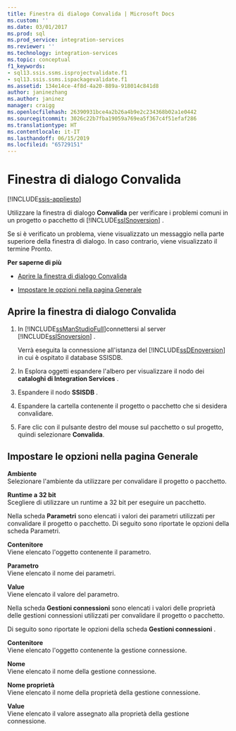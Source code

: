 ```yaml
---
title: Finestra di dialogo Convalida | Microsoft Docs
ms.custom: ''
ms.date: 03/01/2017
ms.prod: sql
ms.prod_service: integration-services
ms.reviewer: ''
ms.technology: integration-services
ms.topic: conceptual
f1_keywords:
- sql13.ssis.ssms.isprojectvalidate.f1
- sql13.ssis.ssms.ispackagevalidate.f1
ms.assetid: 134e14ce-4f8d-4a20-889a-918014c841d8
author: janinezhang
ms.author: janinez
manager: craigg
ms.openlocfilehash: 26390931bce4a2b26a4b9e2c234368b02a1e0442
ms.sourcegitcommit: 3026c22b7fba19059a769ea5f367c4f51efaf286
ms.translationtype: HT
ms.contentlocale: it-IT
ms.lasthandoff: 06/15/2019
ms.locfileid: "65729151"
---
```

# <a name="validate-dialog-box"></a>Finestra di dialogo Convalida

[!INCLUDE[ssis-appliesto](../../includes/ssis-appliesto-ssvrpluslinux-asdb-asdw-xxx.md)]


  Utilizzare la finestra di dialogo **Convalida** per verificare i problemi comuni in un progetto o pacchetto di [!INCLUDE[ssISnoversion](../../includes/ssisnoversion-md.md)] .  
  
 Se si è verificato un problema, viene visualizzato un messaggio nella parte superiore della finestra di dialogo. In caso contrario, viene visualizzato il termine Pronto.  
  
 **Per saperne di più**  
  
-   [Aprire la finestra di dialogo Convalida](#open_dialog)  
  
-   [Impostare le opzioni nella pagina Generale](#general)  
  
##  <a name="open_dialog"></a> Aprire la finestra di dialogo Convalida  
  
1.  In [!INCLUDE[ssManStudioFull](../../includes/ssmanstudiofull-md.md)]connettersi al server [!INCLUDE[ssISnoversion](../../includes/ssisnoversion-md.md)] .  
  
     Verrà eseguita la connessione all'istanza del [!INCLUDE[ssDEnoversion](../../includes/ssdenoversion-md.md)] in cui è ospitato il database SSISDB.  
  
2.  In Esplora oggetti espandere l'albero per visualizzare il nodo dei **cataloghi di Integration Services** .  
  
3.  Espandere il nodo **SSISDB** .  
  
4.  Espandere la cartella contenente il progetto o pacchetto che si desidera convalidare.  
  
5.  Fare clic con il pulsante destro del mouse sul pacchetto o sul progetto, quindi selezionare **Convalida**.  
  
##  <a name="general"></a> Impostare le opzioni nella pagina Generale  
 **Ambiente**  
 Selezionare l'ambiente da utilizzare per convalidare il progetto o pacchetto.  
  
 **Runtime a 32 bit**  
 Scegliere di utilizzare un runtime a 32 bit per eseguire un pacchetto.  
  
 Nella scheda **Parametri** sono elencati i valori dei parametri utilizzati per convalidare il progetto o pacchetto. Di seguito sono riportate le opzioni della scheda Parametri.  
  
 **Contenitore**  
 Viene elencato l'oggetto contenente il parametro.  
  
 **Parametro**  
 Viene elencato il nome dei parametri.  
  
 **Value**  
 Viene elencato il valore del parametro.  
  
 Nella scheda **Gestioni connessioni** sono elencati i valori delle proprietà delle gestioni connessioni utilizzati per convalidare il progetto o pacchetto.  
  
 Di seguito sono riportate le opzioni della scheda **Gestioni connessioni** .  
  
 **Contenitore**  
 Viene elencato l'oggetto contenente la gestione connessione.  
  
 **Nome**  
 Viene elencato il nome della gestione connessione.  
  
 **Nome proprietà**  
 Viene elencato il nome della proprietà della gestione connessione.  
  
 **Value**  
 Viene elencato il valore assegnato alla proprietà della gestione connessione.  
  
  
